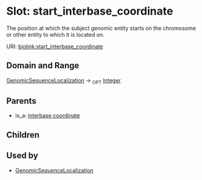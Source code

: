 
# Slot: start_interbase_coordinate


The position at which the subject genomic entity starts on the chromosome or other entity to which it is located on.

URI: [biolink:start_interbase_coordinate](https://w3id.org/biolink/vocab/start_interbase_coordinate)


## Domain and Range

[GenomicSequenceLocalization](GenomicSequenceLocalization.md) ->  <sub>OPT</sub>
 [Integer](types/Integer.md)

## Parents

 *  is_a: [interbase coordinate](interbase_coordinate.md)

## Children


## Used by

 * [GenomicSequenceLocalization](GenomicSequenceLocalization.md)
